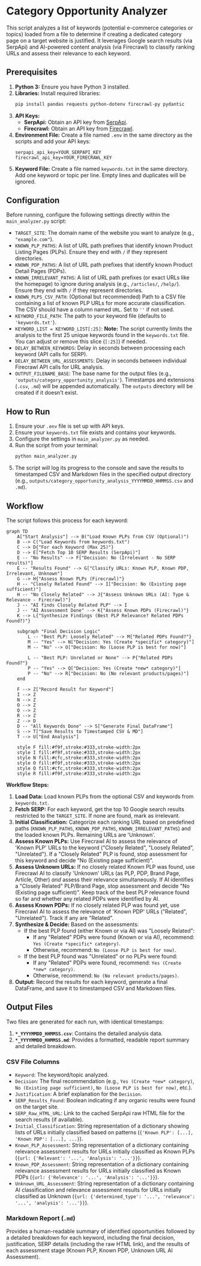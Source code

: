 # Category Opportunity Analyzer

This script analyzes a list of keywords (potential e-commerce categories or topics) loaded from a file to determine if creating a dedicated category page on a target website is justified. It leverages Google search results (via SerpApi) and AI-powered content analysis (via Firecrawl) to classify ranking URLs and assess their relevance to each keyword.

## Prerequisites

1.  **Python 3:** Ensure you have Python 3 installed.
2.  **Libraries:** Install required libraries:
    ```bash
    pip install pandas requests python-dotenv firecrawl-py pydantic
    ```
3.  **API Keys:**
    *   **SerpApi:** Obtain an API key from [SerpApi](https://serpapi.com/).
    *   **Firecrawl:** Obtain an API key from [Firecrawl](https://firecrawl.dev/).
4.  **Environment File:** Create a file named `.env` in the same directory as the scripts and add your API keys:
    ```dotenv
    serpapi_api_key=YOUR_SERPAPI_KEY
    firecrawl_api_key=YOUR_FIRECRAWL_KEY
    ```
5.  **Keyword File:** Create a file named `keywords.txt` in the same directory. Add one keyword or topic per line. Empty lines and duplicates will be ignored.

## Configuration

Before running, configure the following settings directly within the `main_analyzer.py` script:

*   `TARGET_SITE`: The domain name of the website you want to analyze (e.g., `"example.com"`).
*   `KNOWN_PLP_PATHS`: A list of URL path prefixes that identify known Product Listing Pages (PLPs). Ensure they end with `/` if they represent directories.
*   `KNOWN_PDP_PATHS`: A list of URL path prefixes that identify known Product Detail Pages (PDPs).
*   `KNOWN_IRRELEVANT_PATHS`: A list of URL path prefixes (or exact URLs like the homepage) to ignore during analysis (e.g., `/articles/`, `/help/`). Ensure they end with `/` if they represent directories.
*   `KNOWN_PLPS_CSV_PATH`: (Optional but recommended) Path to a CSV file containing a list of known PLP URLs for more accurate classification. The CSV should have a column named `URL`. Set to `''` if not used.
*   `KEYWORD_FILE_PATH`: The path to your keyword file (defaults to `'keywords.txt'`).
*   `KEYWORD_LIST = KEYWORD_LIST[:25]`: **Note:** The script currently limits the analysis to the first 25 unique keywords found in the `keywords.txt` file. You can adjust or remove this slice (`[:25]`) if needed.
*   `DELAY_BETWEEN_KEYWORDS`: Delay in seconds between processing each keyword (API calls for SERP).
*   `DELAY_BETWEEN_URL_ASSESSMENTS`: Delay in seconds between individual Firecrawl API calls for URL analysis.
*   `OUTPUT_FILENAME_BASE`: The base name for the output files (e.g., `'outputs/category_opportunity_analysis'`). Timestamps and extensions (`.csv`, `.md`) will be appended automatically. The `outputs` directory will be created if it doesn't exist.

## How to Run

1.  Ensure your `.env` file is set up with API keys.
2.  Ensure your `keywords.txt` file exists and contains your keywords.
3.  Configure the settings in `main_analyzer.py` as needed.
4.  Run the script from your terminal:
    ```bash
    python main_analyzer.py
    ```
5.  The script will log its progress to the console and save the results to timestamped CSV and Markdown files in the specified output directory (e.g., `outputs/category_opportunity_analysis_YYYYMMDD_HHMMSS.csv` and `.md`).

## Workflow

The script follows this process for each keyword:

```mermaid
graph TD
    A["Start Analysis"] --> B("Load Known PLPs from CSV (Optional)")
    B --> C("Load Keywords from keywords.txt")
    C --> D{"For each Keyword (Max 25)"}
    D --> E["Fetch Top 10 SERP Results (SerpApi)"]
    E -- "No Results" --> F["Decision: No (Irrelevant - No SERP results)"]
    E -- "Results Found" --> G["Classify URLs: Known PLP, Known PDP, Irrelevant, Unknown"]
    G --> H{"Assess Known PLPs (Firecrawl)"}
    H -- "Closely Related Found" --> I["Decision: No (Existing page sufficient)"]
    H -- "No Closely Related" --> J{"Assess Unknown URLs (AI: Type & Relevance - Firecrawl)"}
    J -- "AI finds Closely Related PLP" --> I
    J -- "AI Assessment Done" --> K{"Assess Known PDPs (Firecrawl)"}
    K --> L{"Synthesize Findings (Best PLP Relevance? Related PDPs Found?)"}

    subgraph "Final Decision Logic"
        L -- "Best PLP: Loosely Related" --> M{"Related PDPs Found?"}
        M -- "Yes" --> N["Decision: Yes (Create *specific* category)"]
        M -- "No" --> O["Decision: No (Loose PLP is best for now)"]

        L -- "Best PLP: Unrelated or None" --> P{"Related PDPs Found?"}
        P -- "Yes" --> Q["Decision: Yes (Create *new* category)"]
        P -- "No" --> R["Decision: No (No relevant products/pages)"]
    end

    F --> Z["Record Result for Keyword"]
    I --> Z
    N --> Z
    O --> Z
    Q --> Z
    R --> Z
    Z --> D
    D -- "All Keywords Done" --> S["Generate Final DataFrame"]
    S --> T["Save Results to Timestamped CSV & MD"]
    T --> U["End Analysis"]

    style F fill:#f9f,stroke:#333,stroke-width:2px
    style I fill:#f9f,stroke:#333,stroke-width:2px
    style N fill:#cfc,stroke:#333,stroke-width:2px
    style O fill:#f9f,stroke:#333,stroke-width:2px
    style Q fill:#cfc,stroke:#333,stroke-width:2px
    style R fill:#f9f,stroke:#333,stroke-width:2px
```

**Workflow Steps:**

1.  **Load Data:** Load known PLPs from the optional CSV and keywords from `keywords.txt`.
2.  **Fetch SERP:** For each keyword, get the top 10 Google search results restricted to the `TARGET_SITE`. If none are found, mark as irrelevant.
3.  **Initial Classification:** Categorize each ranking URL based on predefined paths (`KNOWN_PLP_PATHS`, `KNOWN_PDP_PATHS`, `KNOWN_IRRELEVANT_PATHS`) and the loaded known PLPs. Remaining URLs are 'Unknown'.
4.  **Assess Known PLPs:** Use Firecrawl AI to assess the relevance of 'Known PLP' URLs to the keyword ("Closely Related", "Loosely Related", "Unrelated"). If a "Closely Related" PLP is found, stop assessment for this keyword and decide "No (Existing page sufficient)".
5.  **Assess Unknown URLs:** If no closely related Known PLP was found, use Firecrawl AI to classify 'Unknown' URLs (as PLP, PDP, Brand Page, Article, Other) *and* assess their relevance simultaneously. If AI identifies a "Closely Related" PLP/Brand Page, stop assessment and decide "No (Existing page sufficient)". Keep track of the best PLP relevance found so far and whether any related PDPs were identified by AI.
6.  **Assess Known PDPs:** If no closely related PLP was found yet, use Firecrawl AI to assess the relevance of 'Known PDP' URLs ("Related", "Unrelated"). Track if any are "Related".
7.  **Synthesize & Decide:** Based on the assessments:
    *   If the best PLP found (either Known or via AI) was "Loosely Related":
        *   If any "Related" PDPs were found (Known or via AI), recommend: `Yes (Create *specific* category)`.
        *   Otherwise, recommend: `No (Loose PLP is best for now)`.
    *   If the best PLP found was "Unrelated" or no PLPs were found:
        *   If any "Related" PDPs were found, recommend: `Yes (Create *new* category)`.
        *   Otherwise, recommend: `No (No relevant products/pages)`.
8.  **Output:** Record the results for each keyword, generate a final DataFrame, and save it to timestamped CSV and Markdown files.

## Output Files

Two files are generated for each run, with identical timestamps:

1.  **`*_YYYYMMDD_HHMMSS.csv`**: Contains the detailed analysis data.
2.  **`*_YYYYMMDD_HHMMSS.md`**: Provides a formatted, readable report summary and detailed breakdown.

### CSV File Columns

*   `Keyword`: The keyword/topic analyzed.
*   `Decision`: The final recommendation (e.g., `Yes (Create *new* category)`, `No (Existing page sufficient)`, `No (Loose PLP is best for now)`, etc.).
*   `Justification`: A brief explanation for the `Decision`.
*   `SERP_Results_Found`: Boolean indicating if any organic results were found on the target site.
*   `SERP_Raw_HTML_URL`: Link to the cached SerpApi raw HTML file for the search results (if available).
*   `Initial_Classification`: String representation of a dictionary showing lists of URLs initially classified based on patterns (`{'Known PLP': [...], 'Known PDP': [...], ...}`).
*   `Known_PLP_Assessment`: String representation of a dictionary containing relevance assessment results for URLs initially classified as Known PLPs (`{url: {'Relevant': '...', 'Analysis': '...'}}`).
*   `Known_PDP_Assessment`: String representation of a dictionary containing relevance assessment results for URLs initially classified as Known PDPs (`{url: {'Relevance': '...', 'Analysis': '...'}}`).
*   `Unknown_URL_Assessment`: String representation of a dictionary containing AI classification and relevance assessment results for URLs initially classified as Unknown (`{url: {'determined_type': '...', 'relevance': '...', 'analysis': '...'}}`).

### Markdown Report (`.md`)

Provides a human-readable summary of identified opportunities followed by a detailed breakdown for each keyword, including the final decision, justification, SERP details (including the raw HTML link), and the results of each assessment stage (Known PLP, Known PDP, Unknown URL AI Assessment).